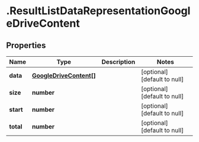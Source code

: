 # .ResultListDataRepresentationGoogleDriveContent

## Properties
Name | Type | Description | Notes
------------ | ------------- | ------------- | -------------
**data** | [**GoogleDriveContent[]**](GoogleDriveContent.md) |  | [optional] [default to null]
**size** | **number** |  | [optional] [default to null]
**start** | **number** |  | [optional] [default to null]
**total** | **number** |  | [optional] [default to null]


